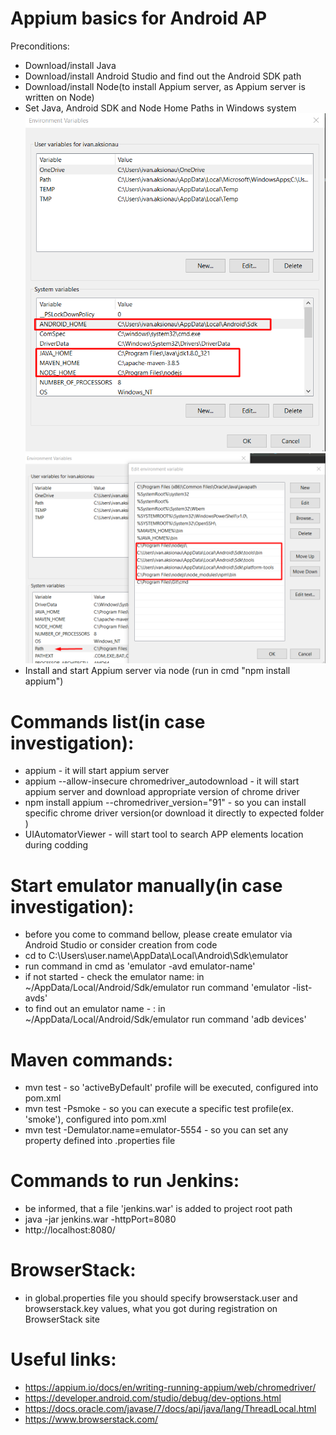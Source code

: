 # Appium basics for Android AP

Preconditions:
- Download/install Java
- Download/install Android Studio and find out the Android SDK path
- Download/install Node(to install Appium server, as Appium server is written on Node)
- Set Java, Android SDK and Node Home Paths in Windows system
![img.png](img.png)     ![img_1.png](img_1.png)
- Install and start Appium server via node (run in cmd "npm install appium")

# Commands list(in case investigation):
- appium - it will start appium server
- appium --allow-insecure chromedriver_autodownload - it will start appium server and download appropriate version of chrome driver
- npm install appium --chromedriver_version="91" - so you can install specific chrome driver version(or download it directly to expected folder )
- UIAutomatorViewer - will start tool to search APP elements location during codding

# Start emulator manually(in case investigation):
- before you come to command bellow, please create emulator via Android Studio or consider creation from code 
- cd to C:\Users\user.name\AppData\Local\Android\Sdk\emulator
- run command in cmd as 'emulator -avd emulator-name'
- if not started - check the emulator name: in ~/AppData/Local/Android/Sdk/emulator run command 'emulator -list-avds'
- to find out an emulator name - : in ~/AppData/Local/Android/Sdk/emulator run command 'adb devices'

# Maven commands:
- mvn test - so 'activeByDefault' profile will be executed, configured into pom.xml
- mvn test -Psmoke - so you can execute a specific test profile(ex. 'smoke'), configured into pom.xml
- mvn test -Demulator.name=emulator-5554 - so you can set any property defined into .properties file

# Commands to run Jenkins:
- be informed, that a file 'jenkins.war' is added to project root path
- java -jar jenkins.war -httpPort=8080
- http://localhost:8080/

# BrowserStack:
- in global.properties file you should specify browserstack.user and browserstack.key values, what you got during registration on BrowserStack site

# Useful links:
- https://appium.io/docs/en/writing-running-appium/web/chromedriver/
- https://developer.android.com/studio/debug/dev-options.html
- https://docs.oracle.com/javase/7/docs/api/java/lang/ThreadLocal.html
- https://www.browserstack.com/